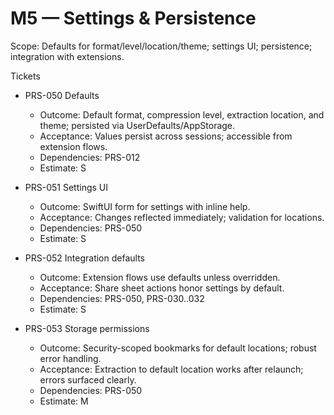 # M5 — Settings & Persistence

Scope: Defaults for format/level/location/theme; settings UI; persistence; integration with extensions.

Tickets
- PRS-050 Defaults
  - Outcome: Default format, compression level, extraction location, and theme; persisted via UserDefaults/AppStorage.
  - Acceptance: Values persist across sessions; accessible from extension flows.
  - Dependencies: PRS-012
  - Estimate: S

- PRS-051 Settings UI
  - Outcome: SwiftUI form for settings with inline help.
  - Acceptance: Changes reflected immediately; validation for locations.
  - Dependencies: PRS-050
  - Estimate: S

- PRS-052 Integration defaults
  - Outcome: Extension flows use defaults unless overridden.
  - Acceptance: Share sheet actions honor settings by default.
  - Dependencies: PRS-050, PRS-030..032
  - Estimate: S

- PRS-053 Storage permissions
  - Outcome: Security-scoped bookmarks for default locations; robust error handling.
  - Acceptance: Extraction to default location works after relaunch; errors surfaced clearly.
  - Dependencies: PRS-050
  - Estimate: M
